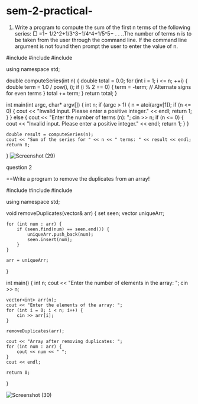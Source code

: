 # sem-2-practical-
1) Write a program to compute the sum of the first n terms of the following series:
□ =1− 1/2^2+1/3^3−1/4^4+1/5^5− . . ..The number of terms n is to be taken from the user through the command line. If the command line argument is not found then prompt the user to enter the value of n.


#include <iostream>
#include <cmath>
#include <cstdlib>

using namespace std;

double computeSeries(int n) {
    double total = 0.0;
    for (int i = 1; i <= n; ++i) {
        double term = 1.0 / pow(i, i);
        if (i % 2 == 0) {
            term = -term; // Alternate signs for even terms
        }
        total += term;
    }
    return total;
}

int main(int argc, char* argv[]) {
    int n;
    if (argc > 1) {
        n = atoi(argv[1]);
        if (n <= 0) {
            cout << "Invalid input. Please enter a positive integer." << endl;
            return 1;
        }
    } else {
        cout << "Enter the number of terms (n): ";
        cin >> n;
        if (n <= 0) {
            cout << "Invalid input. Please enter a positive integer." << endl;
            return 1;
        }
    }
    
    double result = computeSeries(n);
    cout << "Sum of the series for " << n << " terms: " << result << endl;
    return 0;
}
![Screenshot (29)](https://github.com/user-attachments/assets/2c427a0e-91c3-44cc-9150-1f5613fab70d)

question 2

==Write a program to remove the duplicates from an array!

#include <iostream>
#include <vector>
#include <set>

using namespace std;

void removeDuplicates(vector<int>& arr) {
    set<int> seen;
    vector<int> uniqueArr;
    
    for (int num : arr) {
        if (seen.find(num) == seen.end()) {
            uniqueArr.push_back(num);
            seen.insert(num);
        }
    }
    
    arr = uniqueArr;
}

int main() {
    int n;
    cout << "Enter the number of elements in the array: ";
    cin >> n;
    
    vector<int> arr(n);
    cout << "Enter the elements of the array: ";
    for (int i = 0; i < n; i++) {
        cin >> arr[i];
    }
    
    removeDuplicates(arr);
    
    cout << "Array after removing duplicates: ";
    for (int num : arr) {
        cout << num << " ";
    }
    cout << endl;
    
    return 0;
}

![Screenshot (30)](https://github.com/user-attachments/assets/8cb12551-ff26-48b2-a8f3-e60d0d49a76d)














